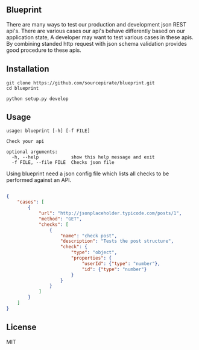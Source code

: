 ## Blueprint

There are many ways to test our production and development json REST api's. 
There are various cases our api's behave differently based on our application state, A developer may want to test various cases in these apis. By combining standed http request with json schema validation provides good procedure to these apis.


## Installation

```
git clone https://github.com/sourcepirate/blueprint.git
cd blueprint

python setup.py develop

```

## Usage

```
usage: blueprint [-h] [-f FILE]

Check your api

optional arguments:
  -h, --help            show this help message and exit
  -f FILE, --file FILE  Checks json file

```

Using blueprint need a json config file which lists all checks to be performed against an API.

```json

{
    "cases": [
        {
            "url": "http://jsonplaceholder.typicode.com/posts/1",
            "method": "GET",
            "checks": [
                {
                    "name": "check post",
                    "description": "Tests the post structure",
                    "check": {
                        "type": "object",
                        "properties": {
                            "userId": {"type": "number"},
                            "id": {"type": "number"}
                        }
                    }
                }
            ]
        }
    ]
}

```

## License

MIT
